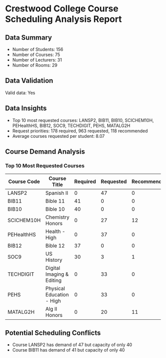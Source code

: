 # Crestwood College Course Scheduling Analysis Report

## Data Summary

- Number of Students: 156
- Number of Courses: 75
- Number of Lecturers: 31
- Number of Rooms: 29

## Data Validation

Valid data: Yes

## Data Insights

- Top 10 most requested courses: LANSP2, BIB11, BIB10, SCICHEM10H, PEHealthHS, BIB12, SOC9, TECHDIGIT, PEHS, MATALG2H
- Request priorities: 178 required, 963 requested, 118 recommended
- Average courses requested per student: 8.07

## Course Demand Analysis

### Top 10 Most Requested Courses

| Course Code | Course Title | Required | Requested | Recommended | Total |
|------------|--------------|----------|-----------|-------------|-------|
| LANSP2 | Spanish II | 0 | 47 | 0 | 47 |
| BIB11 | Bible 11 | 41 | 0 | 0 | 41 |
| BIB10 | Bible 10 | 40 | 0 | 0 | 40 |
| SCICHEM10H | Chemistry Honors | 0 | 27 | 12 | 39 |
| PEHealthHS | Health - High  | 0 | 37 | 0 | 37 |
| BIB12 | Bible 12 | 37 | 0 | 0 | 37 |
| SOC9 | US History | 30 | 3 | 1 | 34 |
| TECHDIGIT | Digital Imaging & Editing | 0 | 33 | 0 | 33 |
| PEHS | Physical Education - High  | 0 | 33 | 0 | 33 |
| MATALG2H | Alg II Honors | 0 | 20 | 11 | 31 |

## Potential Scheduling Conflicts

- Course LANSP2 has demand of 47 but capacity of only 40
- Course BIB11 has demand of 41 but capacity of only 40
